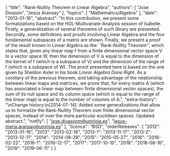 {
    "title": "Rank-Nullity Theorem in Linear Algebra",
    "authors": [
        "Jose Divasón",
        "Jesús Aransay"
    ],
    "topics": [
        "Mathematics/Algebra"
    ],
    "date": "2013-01-16",
    "abstract": "In this contribution, we present some formalizations based on the HOL-Multivariate-Analysis session of Isabelle. Firstly, a generalization of several theorems of such library are presented. Secondly, some definitions and proofs involving Linear Algebra and the four fundamental subspaces of a matrix are shown. Finally, we present a proof of the result known in Linear Algebra as the ``Rank-Nullity Theorem'', which states that, given any linear map f from a finite dimensional vector space V to a vector space W, then the dimension of V is equal to the dimension of the kernel of f (which is a subspace of V) and the dimension of the range of f (which is a subspace of W). The proof presented here is based on the one given by Sheldon Axler in his book <i>Linear Algebra Done Right</i>. As a corollary of the previous theorem, and taking advantage of the relationship between linear maps and matrices, we prove that, for every matrix A (which has associated a linear map between finite dimensional vector spaces), the sum of its null space and its column space (which is equal to the range of the linear map) is equal to the number of columns of A.",
    "extra-history": "\nChange history:\n[2014-07-14]: Added some generalizations that allow us to formalize the Rank-Nullity Theorem over finite dimensional vector spaces, instead of over the more particular euclidean spaces. Updated abstract.",
    "notify": [
        "jose.divasonm@unirioja.es",
        "jesus-maria.aransay@unirioja.es"
    ],
    "licence": "BSD",
    "olderReleases": {
        "2012": "2013-01-16",
        "2013": "2013-02-16",
        "2013-1": "2013-11-17",
        "2013-2": "2013-12-11",
        "2014": "2014-08-28",
        "2015": "2015-05-27",
        "2016": "2016-02-22",
        "2016-1": "2016-12-17",
        "2017": "2017-10-10",
        "2018": "2018-08-16",
        "2019": "2019-06-11"
    }
}